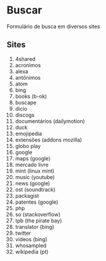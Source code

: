 # Buscar
Formulário de busca em diversos sites

## Sites
1. 4shared
1. acronimos
1. alexa
1. antônimos
1. atom
1. bing
1. books (b-ok)
1. buscape
1. dicio
1. discogs
1. documentários (dailymotion)
1. duck
1. emojipedia
1. extensões (addons mozilla)
1. globo play
1. google
1. maps (google)
1. mercado livre
1. mint (linux mint)
1. music (youtube)
1. news (google)
1. ost (soundtrack)
1. packagist
1. patentes (google)
1. php
1. so (stackoverflow)
1. tpb (the pirate bay)
1. translator (bing)
1. twitter
1. videos (bing)
1. whosampled
1. wikipedia (pt)
